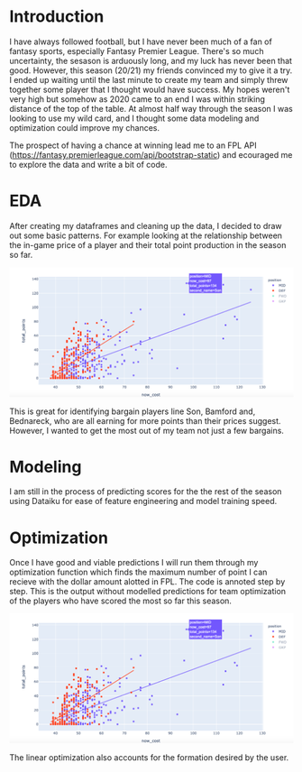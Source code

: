 # Introduction 
I have always followed football, but I have never been much of a fan of fantasy sports, especially Fantasy Premier League. There's so much uncertainty, the sesason is arduously long, and my luck has never been that good. However, this season (20/21) my friends convinced my to give it a try. I ended up waiting until the last minute to create my team and simply threw together some player that I thought would have success. My hopes weren't very high but somehow as 2020 came to an end I was within striking distance of the top of the table. At almost half way through the season I was looking to use my wild card, and I thought some data modeling and optimization could improve my chances.

The prospect of having a chance at winning lead me to an FPL API (https://fantasy.premierleague.com/api/bootstrap-static) and ecouraged me to explore the data and write a bit of code.

# EDA
After creating my dataframes and cleaning up the data, I decided to draw out some basic patterns. For example looking at the relationship between the in-game price of a player and their total point production in the season so far.

![alt text](https://github.com/alexanderd14/FPL-Optimization/blob/main/fpl.png)

This is great for identifying bargain players line Son, Bamford and, Bednareck, who are all earning for more points than their prices suggest. However, I wanted to get the most out of my team not just a few bargains.

# Modeling 
I am still in the process of predicting scores for the the rest of the season using Dataiku for ease of feature engineering and model training speed.

# Optimization
Once I have good and viable predictions I will run them through my optimization function which finds the maximum number of point I can recieve with the dollar amount alotted in FPL. The code is annoted step by step. This is the output without modelled predictions for team optimization of the players who have scored the most so far this season. 

![alt text](https://github.com/alexanderd14/FPL-Optimization/blob/main/fpl.png)

The linear optimization also accounts for the formation desired by the user.
